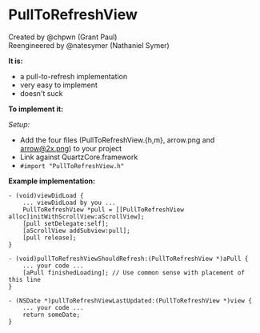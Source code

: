 PullToRefreshView
==
Created by @chpwn (Grant Paul)<br>
Reengineered by @natesymer (Nathaniel Symer)

**It is:**

 - a pull-to-refresh implementation
 - very easy to implement
 - doesn't suck

**To implement it:**

*Setup:*

 - Add the four files (PullToRefreshView.{h,m}, arrow.png and arrow@2x.png) to your project
 - Link against QuartzCore.framework
 - `#import "PullToRefreshView.h"`

**Example implementation:**

	- (void)viewDidLoad {
		... viewDidLoad by you ...
		PullToRefreshView *pull = [[PullToRefreshView alloc]initWithScrollView:aScrollView];
   		[pull setDelegate:self];
  		[aScrollView addSubview:pull];
    	[pull release];
	}
	
    - (void)pullToRefreshViewShouldRefresh:(PullToRefreshView *)aPull {
    	... your code ...
    	[aPull finishedLoading]; // Use common sense with placement of this line
    }
	
	- (NSDate *)pullToRefreshViewLastUpdated:(PullToRefreshView *)view {
		... your code ...
		return someDate;
	}




    

